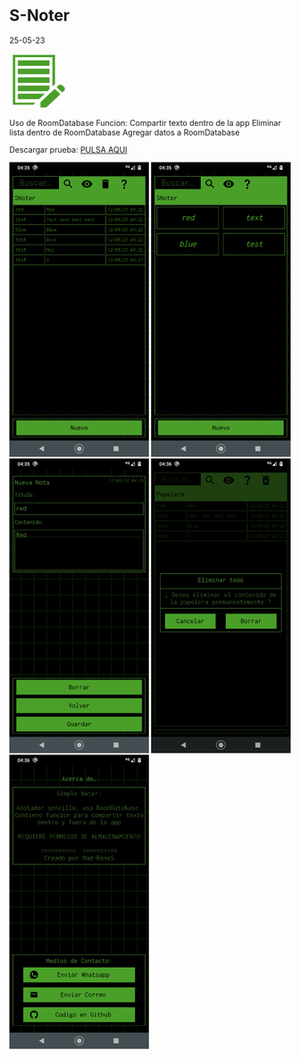 # S-Noter
25-05-23

<img src="https://github.com/Mad-Bones/S-Noter/blob/master/apk-sample/ic_notes.PNG" width="100" />

Uso de RoomDatabase
Funcion:
Compartir texto dentro de la app
Eliminar lista dentro de RoomDatabase
Agregar datos a RoomDatabase


Descargar prueba: [PULSA AQUI](https://github.com/Mad-Bones/S-Noter/blob/master/apk-sample/S-noter_a.apk)
  
<img src="https://github.com/Mad-Bones/S-Noter/blob/master/apk-sample/scren1.png" width="250" /> <img src="https://github.com/Mad-Bones/S-Noter/blob/master/apk-sample/scren2.png" width="250" /> <img src="https://github.com/Mad-Bones/S-Noter/blob/master/apk-sample/scren3.png" width="250" /> <img src="https://github.com/Mad-Bones/S-Noter/blob/master/apk-sample/scren4.png" width="250" /> <img src="https://github.com/Mad-Bones/S-Noter/blob/master/apk-sample/scren5.png" width="250" />
